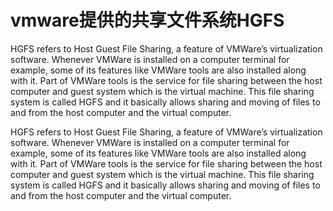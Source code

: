 # vmware提供的共享文件系统HGFS
HGFS refers to Host Guest File Sharing, a feature of VMWare’s virtualization software.  Whenever VMWare is installed on a computer terminal for example, some of its features like VMWare tools are also installed along with it.  Part of VMWare tools is the service for file sharing between the host computer and guest system which is the virtual machine.  This file sharing system is called HGFS and it basically allows sharing and moving of files to and from the host computer and the virtual computer.


HGFS refers to Host Guest File Sharing, a feature of VMWare’s virtualization software.  Whenever VMWare is installed on a computer terminal for example, some of its features like VMWare tools are also installed along with it.  Part of VMWare tools is the service for file sharing between the host computer and guest system which is the virtual machine.  This file sharing system is called HGFS and it basically allows sharing and moving of files to and from the host computer and the virtual computer.